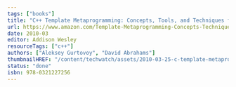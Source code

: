 ```yaml
---
tags: ["books"]
title: "C++ Template Metaprogramming: Concepts, Tools, and Techniques from Boost and Beyond"
url: https://www.amazon.com/Template-Metaprogramming-Concepts-Techniques-Beyond/dp/0321227255
date: 2010-03
editor: Addison Wesley
resourceTags: ["c++"]
authors: ["Aleksey Gurtovoy", "David Abrahams"]
thumbnailHREF: "/content/techwatch/assets/2010-03-25-c-template-metaprogramming.webp"
status: "done"
isbn: 978-0321227256
---
```

